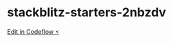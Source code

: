 # stackblitz-starters-2nbzdv

[Edit in Codeflow ⚡️](https://stackblitz.com/~/github.com/Anilchauhan24/stackblitz-starters-2nbzdv)